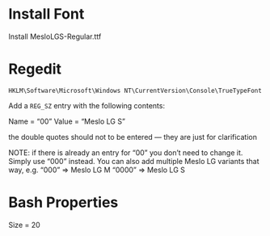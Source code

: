 # Install Font

Install MesloLGS-Regular.ttf

# Regedit

```
HKLM\Software\Microsoft\Windows NT\CurrentVersion\Console\TrueTypeFont
```

Add a ```REG_SZ``` entry with the following contents:

Name = “00”
Value = “Meslo LG S”

the double quotes should not to be entered — they are just for clarification

NOTE: if there is already an entry for “00” you don’t need to change it. Simply
use “000” instead. You can also add multiple Meslo LG variants that way, e.g.
“000” => Meslo LG M
“0000” => Meslo LG S

# Bash Properties

Size = 20